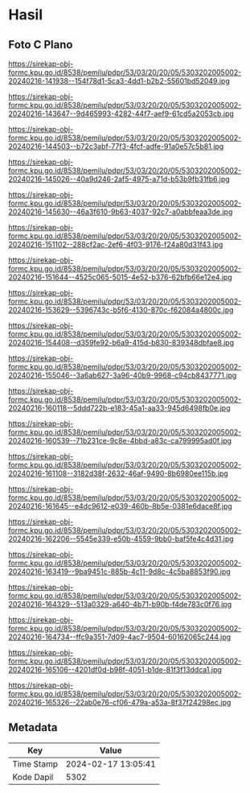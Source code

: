 # Hasil

## Foto C Plano

https://sirekap-obj-formc.kpu.go.id/8538/pemilu/pdpr/53/03/20/20/05/5303202005002-20240216-141938--154f78d1-5ca3-4dd1-b2b2-55601bd52049.jpg

https://sirekap-obj-formc.kpu.go.id/8538/pemilu/pdpr/53/03/20/20/05/5303202005002-20240216-143647--9d465993-4282-44f7-aef9-61cd5a2053cb.jpg

https://sirekap-obj-formc.kpu.go.id/8538/pemilu/pdpr/53/03/20/20/05/5303202005002-20240216-144503--b72c3abf-77f3-4fcf-adfe-91a0e57c5b81.jpg

https://sirekap-obj-formc.kpu.go.id/8538/pemilu/pdpr/53/03/20/20/05/5303202005002-20240216-145026--40a9d246-2af5-4975-a71d-b53b9fb31fb6.jpg

https://sirekap-obj-formc.kpu.go.id/8538/pemilu/pdpr/53/03/20/20/05/5303202005002-20240216-145630--46a3f610-9b63-4037-92c7-a0abbfeaa3de.jpg

https://sirekap-obj-formc.kpu.go.id/8538/pemilu/pdpr/53/03/20/20/05/5303202005002-20240216-151102--288cf2ac-2ef6-4f03-9176-f24a80d31f43.jpg

https://sirekap-obj-formc.kpu.go.id/8538/pemilu/pdpr/53/03/20/20/05/5303202005002-20240216-151644--4525c065-5015-4e52-b376-62bfb66e12e4.jpg

https://sirekap-obj-formc.kpu.go.id/8538/pemilu/pdpr/53/03/20/20/05/5303202005002-20240216-153629--5396743c-b5f6-4130-870c-f62084a4800c.jpg

https://sirekap-obj-formc.kpu.go.id/8538/pemilu/pdpr/53/03/20/20/05/5303202005002-20240216-154408--d359fe92-b6a9-415d-b830-839348dbfae8.jpg

https://sirekap-obj-formc.kpu.go.id/8538/pemilu/pdpr/53/03/20/20/05/5303202005002-20240216-155046--3a6ab627-3a96-40b9-9968-c94cb8437771.jpg

https://sirekap-obj-formc.kpu.go.id/8538/pemilu/pdpr/53/03/20/20/05/5303202005002-20240216-160118--5ddd722b-e183-45a1-aa33-945d6498fb0e.jpg

https://sirekap-obj-formc.kpu.go.id/8538/pemilu/pdpr/53/03/20/20/05/5303202005002-20240216-160539--71b231ce-9c8e-4bbd-a83c-ca799995ad0f.jpg

https://sirekap-obj-formc.kpu.go.id/8538/pemilu/pdpr/53/03/20/20/05/5303202005002-20240216-161108--3182d38f-2632-46af-9490-8b6980ee115b.jpg

https://sirekap-obj-formc.kpu.go.id/8538/pemilu/pdpr/53/03/20/20/05/5303202005002-20240216-161645--e4dc9612-e039-460b-8b5e-0381e6dace8f.jpg

https://sirekap-obj-formc.kpu.go.id/8538/pemilu/pdpr/53/03/20/20/05/5303202005002-20240216-162206--5545e339-e50b-4559-9bb0-baf5fe4c4d31.jpg

https://sirekap-obj-formc.kpu.go.id/8538/pemilu/pdpr/53/03/20/20/05/5303202005002-20240216-163419--9ba9451c-885b-4c11-9d8c-4c5ba8853f90.jpg

https://sirekap-obj-formc.kpu.go.id/8538/pemilu/pdpr/53/03/20/20/05/5303202005002-20240216-164329--513a0329-a640-4b71-b90b-f4de783c0f76.jpg

https://sirekap-obj-formc.kpu.go.id/8538/pemilu/pdpr/53/03/20/20/05/5303202005002-20240216-164734--ffc9a351-7d09-4ac7-9504-60162065c244.jpg

https://sirekap-obj-formc.kpu.go.id/8538/pemilu/pdpr/53/03/20/20/05/5303202005002-20240216-165106--4201df0d-b98f-4051-b1de-81f3f13ddca1.jpg

https://sirekap-obj-formc.kpu.go.id/8538/pemilu/pdpr/53/03/20/20/05/5303202005002-20240216-165326--22ab0e76-cf06-479a-a53a-8f37f24298ec.jpg


## Metadata

| Key        | Value               |
| ---------- | ------------------- |
| Time Stamp | 2024-02-17 13:05:41 |
| Kode Dapil | 5302                |



